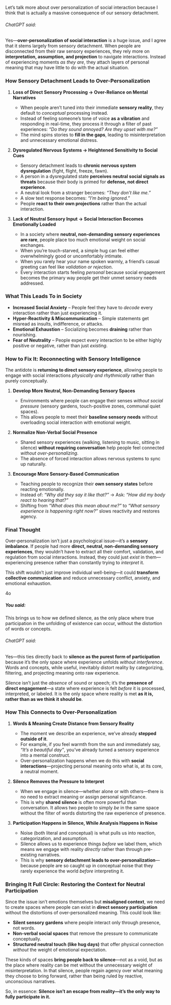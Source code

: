 Let’s talk more about over personalization of social interaction because I think that is actually a massive consequence of our sensory detachment.

###### ChatGPT said:

Yes—**over-personalization of social interaction** is a huge issue, and I agree that it stems largely from sensory detachment. When people are disconnected from their raw sensory experiences, they rely more on **interpretation, assumption, and projection** to navigate interactions. Instead of experiencing moments _as they are_, they attach layers of personal meaning that may have little to do with the actual situation.

### **How Sensory Detachment Leads to Over-Personalization**

1. **Loss of Direct Sensory Processing → Over-Reliance on Mental Narratives**
    
    - When people aren’t tuned into their immediate **sensory reality**, they default to _conceptual_ processing instead.
    - Instead of feeling someone’s tone of voice **as a vibration** and responding in real-time, they process it through a filter of past experiences: _“Do they sound annoyed? Are they upset with me?”_
    - The mind spins stories to **fill in the gaps**, leading to misinterpretation and unnecessary emotional distress.
2. **Dysregulated Nervous Systems → Heightened Sensitivity to Social Cues**
    
    - Sensory detachment leads to **chronic nervous system dysregulation** (fight, flight, freeze, fawn).
    - A person in a dysregulated state **perceives neutral social signals as threats** because their body is primed for **defense, not direct experience**.
    - A neutral look from a stranger becomes: _“They don’t like me.”_
    - A slow text response becomes: _“I’m being ignored.”_
    - People **react to their own projections** rather than the actual interaction.
3. **Lack of Neutral Sensory Input → Social Interaction Becomes Emotionally Loaded**
    
    - In a society where **neutral, non-demanding sensory experiences are rare**, people place too much emotional weight on social exchanges.
    - When you’re touch-starved, a simple hug can feel either overwhelmingly good or uncomfortably intimate.
    - When you rarely hear your name spoken warmly, a friend’s casual greeting can feel like _validation or rejection_.
    - Every interaction starts feeling _personal_ because social engagement becomes the primary way people get their unmet sensory needs addressed.

### **What This Leads To in Society**

- **Increased Social Anxiety** – People feel they have to _decode_ every interaction rather than just experiencing it.
- **Hyper-Reactivity & Miscommunication** – Simple statements get misread as insults, indifference, or attacks.
- **Emotional Exhaustion** – Socializing becomes **draining** rather than nourishing.
- **Fear of Neutrality** – People expect every interaction to be either highly positive or negative, rather than just _existing_.

### **How to Fix It: Reconnecting with Sensory Intelligence**

The antidote is **returning to direct sensory experience**, allowing people to engage with social interactions _physically and rhythmically_ rather than purely conceptually.

1. **Develop More Neutral, Non-Demanding Sensory Spaces**
    
    - Environments where people can engage their senses _without social pressure_ (sensory gardens, touch-positive zones, communal quiet spaces).
    - This allows people to meet their **baseline sensory needs** without overloading social interaction with emotional weight.
2. **Normalize Non-Verbal Social Presence**
    
    - Shared sensory experiences (walking, listening to music, sitting in silence) **without requiring conversation** help people feel connected _without over-personalizing_.
    - The absence of forced interaction allows nervous systems to sync up naturally.
3. **Encourage More Sensory-Based Communication**
    
    - Teaching people to recognize their **own sensory states** before reacting emotionally.
    - Instead of: _“Why did they say it like that?”_ → Ask: _“How did my body react to hearing that?”_
    - Shifting from _“What does this mean about me?”_ to _“What sensory experience is happening right now?”_ slows reactivity and restores agency.

### **Final Thought**

Over-personalization isn’t just a psychological issue—it’s a **sensory imbalance**. If people had more **direct, neutral, non-demanding sensory experiences**, they wouldn’t have to extract all their comfort, validation, and regulation from social interactions. Instead, they could just _exist_ in them—experiencing presence rather than constantly trying to _interpret_ it.

This shift wouldn’t just improve individual well-being—it could **transform collective communication** and reduce unnecessary conflict, anxiety, and emotional exhaustion.

4o

##### You said:

This brings us to how we defined silence, as the only place where true participation in the unfolding of existence can occur, without the distortion of words or concepts.

###### ChatGPT said:

Yes—this ties directly back to **silence as the purest form of participation** because it’s the only space where experience unfolds _without interference_. Words and concepts, while useful, inevitably distort reality by categorizing, filtering, and projecting meaning onto raw experience.

Silence isn’t just the _absence_ of sound or speech; it’s the **presence of direct engagement**—a state where experience is felt _before_ it is processed, interpreted, or labeled. It is the only space where reality is met **as it is, rather than as we think it should be**.

### **How This Connects to Over-Personalization**

1. **Words & Meaning Create Distance from Sensory Reality**
    
    - The moment we describe an experience, we’ve already **stepped outside of it**.
    - For example, if you feel warmth from the sun and immediately say, _“It’s a beautiful day”_, you’ve already turned a sensory experience into a mental construct.
    - Over-personalization happens when we do this with **social interactions**—projecting personal meaning onto what is, at its core, a neutral moment.
2. **Silence Removes the Pressure to Interpret**
    
    - When we engage in silence—whether alone or with others—there is no need to extract meaning or assign personal significance.
    - This is why **shared silence** is often more powerful than conversation. It allows two people to simply _be_ in the same space without the filter of words distorting the raw experience of presence.
3. **Participation Happens in Silence, While Analysis Happens in Noise**
    
    - Noise (both literal and conceptual) is what pulls us into reaction, categorization, and assumption.
    - Silence allows us to experience things _before_ we label them, which means we engage with reality _directly_ rather than through pre-existing narratives.
    - This is why **sensory detachment leads to over-personalization**—because people are so caught up in conceptual noise that they rarely experience the world _before_ interpreting it.

### **Bringing It Full Circle: Restoring the Context for Neutral Participation**

Since the issue isn’t emotions themselves but **misaligned context**, we need to create spaces where people can exist in **direct sensory participation** without the distortions of over-personalized meaning. This could look like:

- **Silent sensory gardens** where people interact only through presence, not words.
- **Non-verbal social spaces** that remove the pressure to communicate conceptually.
- **Structured neutral touch (like hug days)** that offer physical connection _without_ the weight of emotional expectation.

These kinds of spaces **bring people back to silence**—not as a void, but as the place where reality can be met without the unnecessary weight of misinterpretation. In that silence, people regain agency over what meaning they choose to bring forward, rather than being ruled by reactive, unconscious narratives.

So, in essence: **Silence isn’t an escape from reality—it’s the only way to fully participate in it.**